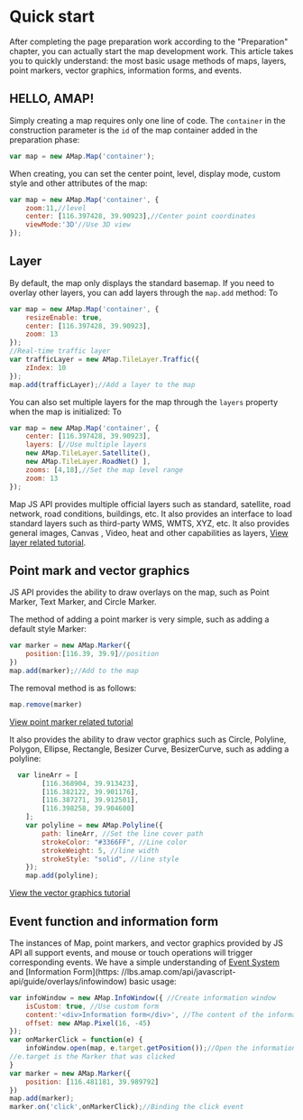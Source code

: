 
# Quick start

After completing the page preparation work according to the "Preparation" chapter, you can actually start the map development work. This article takes you to quickly understand: the most basic usage methods of maps, layers, point markers, vector graphics, information forms, and events.

## HELLO, AMAP!

Simply creating a map requires only one line of code. The `container` in the construction parameter is the `id` of the map container added in the preparation phase:

```javascript
var map = new AMap.Map('container');
```
When creating, you can set the center point, level, display mode, custom style and other attributes of the map:
```javascript
var map = new AMap.Map('container', {
	zoom:11,//level
	center: [116.397428, 39.90923],//Center point coordinates 
	viewMode:'3D'//Use 3D view
});
```
## Layer

By default, the map only displays the standard basemap. If you need to overlay other layers, you can add layers through the `map.add` method:
To
```javascript
var map = new AMap.Map('container', {
	resizeEnable: true,
	center: [116.397428, 39.90923],
	zoom: 13
});
//Real-time traffic layer
var trafficLayer = new AMap.TileLayer.Traffic({
	zIndex: 10
});
map.add(trafficLayer);//Add a layer to the map
```
You can also set multiple layers for the map through the `layers` property when the map is initialized:
To
```javascript
var map = new AMap.Map('container', {
	center: [116.397428, 39.90923],
	layers: [//Use multiple layers
	new AMap.TileLayer.Satellite(),
	new AMap.TileLayer.RoadNet() ],
	zooms: [4,18],//Set the map level range
	zoom: 13
});
```

Map JS API provides multiple official layers such as standard, satellite, road network, road conditions, buildings, etc. It also provides an interface to load standard layers such as third-party WMS, WMTS, XYZ, etc. It also provides general images, Canvas , Video, heat and other capabilities as layers, [View layer related tutorial](https://lbs.amap.com/api/javascript-api/guide/layers/official-layers).

## Point mark and vector graphics
JS API provides the ability to draw overlays on the map, such as Point Marker, Text Marker, and Circle Marker.

The method of adding a point marker is very simple, such as adding a default style Marker:
```javascript
var marker = new AMap.Marker({
	position:[116.39, 39.9]//position
})
map.add(marker);//Add to the map
```
The removal method is as follows:
```javascript
map.remove(marker)
```
[View point marker related tutorial](https://lbs.amap.com/api/javascript-api/guide/overlays/marker)

It also provides the ability to draw vector graphics such as Circle, Polyline, Polygon, Ellipse, Rectangle, Besizer Curve, BesizerCurve, such as adding a polyline:
```javascript
  var lineArr = [
        [116.368904, 39.913423],
        [116.382122, 39.901176],
        [116.387271, 39.912501],
        [116.398258, 39.904600]
    ];
    var polyline = new AMap.Polyline({
        path: lineArr, //Set the line cover path
        strokeColor: "#3366FF", //Line color
        strokeWeight: 5, //line width
        strokeStyle: "solid", //line style
    });
    map.add(polyline);
```
[View the vector graphics tutorial](https://lbs.amap.com/api/javascript-api/guide/overlays/vector-overlay)

## Event function and information form
The instances of Map, point markers, and vector graphics provided by JS API all support events, and mouse or touch operations will trigger corresponding events. We have a simple understanding of [Event System](https://lbs.amap.com/api/javascript-api/guide/events/map_overlay) and [Information Form](https: //lbs.amap.com/api/javascript-api/guide/overlays/infowindow) basic usage:
```javascript
var infoWindow = new AMap.InfoWindow({ //Create information window
	isCustom: true, //Use custom form
	content:'<div>Information form</div>', //The content of the information form can be any html fragment
	offset: new AMap.Pixel(16, -45)
});
var onMarkerClick = function(e) {
	infoWindow.open(map, e.target.getPosition());//Open the information window
//e.target is the Marker that was clicked
}
var marker = new AMap.Marker({
	position: [116.481181, 39.989792]
})
map.add(marker);
marker.on('click',onMarkerClick);//Binding the click event
```